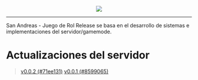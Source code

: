 <p align="center"><img src="https://camo.githubusercontent.com/8df233893bcb166e42b184bd5b8fdf1e3fbc795e37b00c44c79afb9e6f2aadb4/68747470733a2f2f692e6962622e636f2f32467a6a446b6e2f4c6f676f2e706e67"></p>

***
San Andreas - Juego de Rol Release se basa en el desarrollo de sistemas e implementaciones del servidor/gamemode.

# Actualizaciones del servidor
> [v0.0.2 (#71ee131)](https://github.com/sajuegoderol/server-release/releases/tag/v0.0.2)
> [v0.0.1 (#8599065)](https://github.com/sajuegoderol/server-release/releases/tag/v0.0.1)
